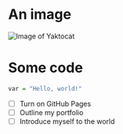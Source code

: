 # An image 

![Image of Yaktocat](https://octodex.github.com/images/yaktocat.png)

# Some code
``` R
var = "Hello, world!"
```

- [ ] Turn on GitHub Pages
- [ ] Outline my portfolio
- [ ] Introduce myself to the world
